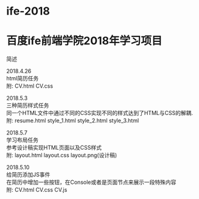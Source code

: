 # ife-2018
# 百度ife前端学院2018年学习项目

简述      

2018.4.26  
html简历任务  
附: CV.html CV.css      

2018.5.3  
三种简历样式任务    
同一个HTML文件中通过不同的CSS实现不同的样式达到了HTML与CSS的解耦.  
附: resume.html style_1.html style_2.html style_3.html   

2018.5.7   
学习布局任务   
参考设计稿实现HTML页面以及CSS样式   
附: layout.html layout.css layout.png(设计稿)  

2018.5.10  
给简历添加JS事件  
在简历中增加一些按钮，在Console或者是页面节点来展示一段特殊内容  
附: CV.html CV.css CV.js    
